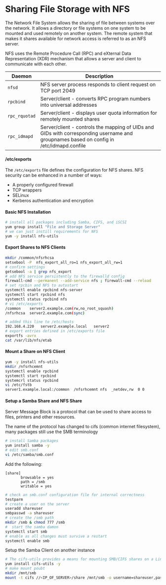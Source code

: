 # Sharing File Storage with NFS

The Network File System allows the sharing of file between systems over the network. It allows a directory or file systems on one system to be mounted and used remotely on another system. The remote system that makes it shares available for network access is referred to as an NFS server. 

NFS uses the Remote Procedure Call (RPC) and eXternal Data Representation (XDR) mechanism that allows a server and client to communicate with each other. 

| Daemon | Description | 
| --- | --- |
| `nfsd` | NFS server process responds to client request on TCP port 2049   |
| `rpcbind` |  Server/client - converts RPC program numbers into universal addresses   |
| `rpc_rquotad` |  Server/client - displays user quota information for remotely mounted shares   |
| `rpc_idmapd` |  Server/client - controls the mapping of UIDs and GIDs with corresponding username and groupnames based on config in /etc/idmapd.confile |

#### /etc/exports

The `/etc/exports` file defines the configuration for NFS shares. NFS security can be enhanced in a number of ways:
* A properly configured firewall
* TCP wrappers
* SELinux
* Kerberos authentication and encryption

#### Basic NFS Installation 

```bash
# install all packages including Samba, CIFS, and iSCSI
yum group install "File and Storage Server"
# we can just instill requirements for NFS
yum -y install nfs-utils
```

#### Export Shares to NFS Clients 

```bash
mkdir /common/nfsrhcsa
setsebool -P  nfs_export_all_ro=1 nfs_export_all_rw=1
# confirm settings 
getsebool -a | grep nfs_export
# add NFS service persistently to the firewalld config 
firewall-cmd --permanent --add-service nfs ; firewall-cmd --reload 
# set rpcbin and NFS to autostart
systemctl enable rpcbind nfs-server
systemctl start rpcbind nfs
systemctl status rpcbind nfs
# vi /etc/exports
/common    server2.example.com(rw,no_root_squash)
/nfsrhcsa  server2.example.com(sync)
```

```bash
# added this line to /etc/hosts
192.168.4.220   server2.example.local   server2
# export entries defined in /etc/exports file
exportfs -avrx
cat /var/lib/nfs/etab
```

#### Mount a Share on NFS Client 

```bash
yum -y install nfs-utils
mkdir /nfsrhcemnt
systemctl enable rpcbind
systemctl start rpcbind
systemcrl status rpcbind
vi /etc/fstb
server1.example.local:/common  /nfsrhcemnt nfs  _netdev,rw  0 0 
```

#### Setup a Samba Share and NFS Share

Server Message Block is a protocol that can be used to share access to files, printers and other resources. 

The name of the protocol has changed to cifs  (common internet filesystem), many packages still use the SMB terminology

```bash
# install Samba packages
yum install samba -y
# edit smb.conf
vi /etc/samba/smb.conf
```

Add the following:

```
[share]
       browsable = yes
       path = /smb
       writable = yes
```

```bash
# check an smb.conf configuration file for internal correctness
testparm
# create a user on the server
useradd shareuser
smbpasswd -a shareuser
# create the /smb path 
mkdir /smb & chmod 777 /smb
#  start the samba damon
systemctl start smb
# enable as all changes must survive a restart
systemctl enable smb
```

Setup the Samba Client on another instance

```bash
# The cifs-utils provides a means for mounting SMB/CIFS shares on a Linux system
yum install cifs-utils -y
# make mount poubt
mkdir /mnt/smb
mount -t cifs //<IP_OF_SERVER>/share /mnt/smb -o username=shareuser,password=<PASSWORD_SET_WITH_SMBPASSWD>
```